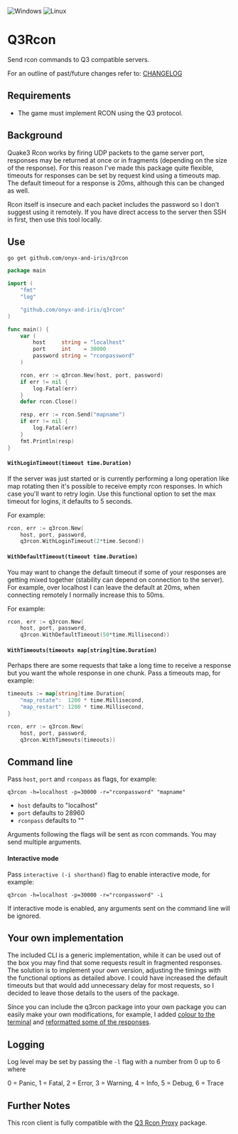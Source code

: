 ![Windows](https://img.shields.io/badge/Windows-0078D6?style=for-the-badge&logo=windows&logoColor=white)
![Linux](https://img.shields.io/badge/Linux-FCC624?style=for-the-badge&logo=linux&logoColor=black)

# Q3Rcon

Send rcon commands to Q3 compatible servers.

For an outline of past/future changes refer to: [CHANGELOG](CHANGELOG.md)

## Requirements

-   The game must implement RCON using the Q3 protocol.

## Background

Quake3 Rcon works by firing UDP packets to the game server port, responses may be returned at once or in fragments (depending on the size of the response). For this reason I've made this package quite flexible, timeouts for responses can be set by request kind using a timeouts map. The default timeout for a response is 20ms, although this can be changed as well.

Rcon itself is insecure and each packet includes the password so I don't suggest using it remotely. If you have direct access to the server then SSH in first, then use this tool locally.

## Use

`go get github.com/onyx-and-iris/q3rcon`

```go
package main

import (
	"fmt"
	"log"

	"github.com/onyx-and-iris/q3rcon"
)

func main() {
	var (
		host     string = "localhost"
		port     int    = 30000
		password string = "rconpassword"
	)

	rcon, err := q3rcon.New(host, port, password)
	if err != nil {
		log.Fatal(err)
	}
	defer rcon.Close()

	resp, err := rcon.Send("mapname")
	if err != nil {
		log.Fatal(err)
	}
	fmt.Println(resp)
}
```

#### `WithLoginTimeout(timeout time.Duration)`

If the server was just started or is currently performing a long operation like map rotating then it's possible to receive empty rcon responses. In which case you'll want to retry login. Use this functional option to set the max timeout for logins, it defaults to 5 seconds.

For example:

```go
rcon, err := q3rcon.New(
	host, port, password,
	q3rcon.WithLoginTimeout(2*time.Second))
```

#### `WithDefaultTimeout(timeout time.Duration)`

You may want to change the default timeout if some of your responses are getting mixed together (stability can depend on connection to the server). For example, over localhost I can leave the default at 20ms, when connecting remotely I normally increase this to 50ms.

For example:

```go
rcon, err := q3rcon.New(
	host, port, password,
	q3rcon.WithDefaultTimeout(50*time.Millisecond))
```

#### `WithTimeouts(timeouts map[string]time.Duration)`

Perhaps there are some requests that take a long time to receive a response but you want the whole response in one chunk. Pass a timeouts map, for example:

```go
timeouts := map[string]time.Duration{
	"map_rotate":  1200 * time.Millisecond,
	"map_restart": 1200 * time.Millisecond,
}

rcon, err := q3rcon.New(
	host, port, password,
	q3rcon.WithTimeouts(timeouts))
```

## Command line

Pass `host`, `port` and `rconpass` as flags, for example:

```
q3rcon -h=localhost -p=30000 -r="rconpassword" "mapname"
```

-   `host` defaults to "localhost"
-   `port` defaults to 28960
-   `rconpass` defaults to ""

Arguments following the flags will be sent as rcon commands. You may send multiple arguments.

#### Interactive mode

Pass `interactive (-i shorthand)` flag to enable interactive mode, for example:

```
q3rcon -h=localhost -p=30000 -r="rconpassword" -i
```

If interactive mode is enabled, any arguments sent on the command line will be ignored.

## Your own implementation

The included CLI is a generic implementation, while it can be used out of the box you may find that some requests result in fragmented responses. The solution is to implement your own version, adjusting the timings with the functional options as detailed above. I could have increased the default timeouts but that would add unnecessary delay for most requests, so I decided to leave those details to the users of the package.

Since you can include the q3rcon package into your own package you can easily make your own modifications, for example, I added [colour to the terminal][status] and [reformatted some of the responses][mapname].

## Logging

Log level may be set by passing the `-l` flag with a number from 0 up to 6 where

0 = Panic, 1 = Fatal, 2 = Error, 3 = Warning, 4 = Info, 5 = Debug, 6 = Trace

[status]: ./img/status.png
[mapname]: ./img/mapname.png

## Further Notes

This rcon client is fully compatible with the [Q3 Rcon Proxy][q3rcon-proxy] package.


[q3rcon-proxy]: https://github.com/onyx-and-iris/q3rcon-proxy/tree/dev